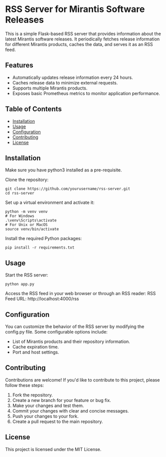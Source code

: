 # RSS Server for Mirantis Software Releases

This is a simple Flask-based RSS server that provides information about the latest Mirantis software releases. It periodically fetches release information for different Mirantis products, caches the data, and serves it as an RSS feed.

## Features

- Automatically updates release information every 24 hours.
- Caches release data to minimize external requests.
- Supports multiple Mirantis products.
- Exposes basic Prometheus metrics to monitor application performance.

## Table of Contents

- [Installation](#installation)
- [Usage](#usage)
- [Configuration](#configuration)
- [Contributing](#contributing)
- [License](#license)

## Installation

Make sure you have python3 installed as a pre-requisite.

Clone the repository:
```shell
git clone https://github.com/yourusername/rss-server.git
cd rss-server
```

Set up a virtual environment and activate it:

```shell
python -m venv venv
# For Windows
.\venv\Scripts\activate
# For Unix or MacOS
source venv/bin/activate
```

Install the required Python packages:
```shell
pip install -r requirements.txt
```

## Usage

Start the RSS server:

```shell
python app.py
```

Access the RSS feed in your web browser or through an RSS reader:
RSS Feed URL: http://localhost:4000/rss

## Configuration

You can customize the behavior of the RSS server by modifying the config.py file. Some configurable options include:

- List of Mirantis products and their repository information.
- Cache expiration time.
- Port and host settings.

## Contributing

Contributions are welcome! If you'd like to contribute to this project, please follow these steps:

1. Fork the repository.
2. Create a new branch for your feature or bug fix.
3. Make your changes and test them.
4. Commit your changes with clear and concise messages.
5. Push your changes to your fork.
6. Create a pull request to the main repository.

## License

This project is licensed under the MIT License.